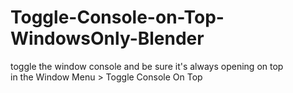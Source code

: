 # Toggle-Console-on-Top-WindowsOnly-Blender
toggle the window console and be sure it's always opening on top   
in the Window Menu > Toggle Console On Top 
